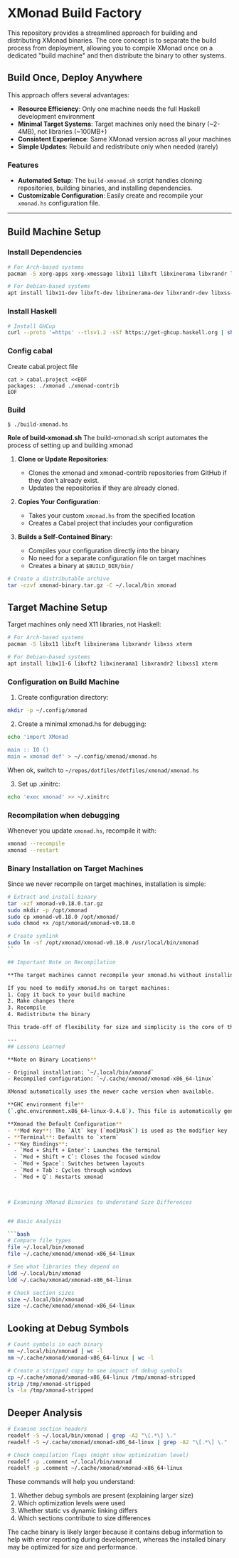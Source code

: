 # XMonad Build Factory

This repository provides a streamlined approach for building and distributing XMonad binaries. The core concept is to separate the build process from deployment, allowing you to compile XMonad once on a dedicated "build machine" and then distribute the binary to other systems.

## Build Once, Deploy Anywhere

This approach offers several advantages:
- **Resource Efficiency**: Only one machine needs the full Haskell development environment
- **Minimal Target Systems**: Target machines only need the binary (~2-4MB), not libraries (~100MB+)
- **Consistent Experience**: Same XMonad version across all your machines
- **Simple Updates**: Rebuild and redistribute only when needed (rarely)


### Features
- **Automated Setup**: The `build-xmonad.sh` script handles cloning repositories, building binaries, and installing dependencies.
- **Customizable Configuration**: Easily create and recompile your `xmonad.hs` configuration file.


---

## Build Machine Setup

### Install Dependencies
```bash
# For Arch-based systems
pacman -S xorg-apps xorg-xmessage libx11 libxft libxinerama libxrandr libxss pkgconf xterm

# For Debian-based systems
apt install libx11-dev libxft-dev libxinerama-dev libxrandr-dev libxss-dev pkg-config xterm
```

### Install Haskell
```bash
# Install GHCup
curl --proto '=https' --tlsv1.2 -sSf https://get-ghcup.haskell.org | sh
```

### Config cabal
Create cabal.project file
```
cat > cabal.project <<EOF
packages: ./xmonad ./xmonad-contrib
EOF
```

### Build
```
$ ./build-xmonad.hs
```
**Role of build-xmonad.sh**
The build-xmonad.sh script automates the process of setting up and building xmonad

1. **Clone or Update Repositories**:
   - Clones the xmonad and xmonad-contrib repositories from GitHub if they don't already exist.
   - Updates the repositories if they are already cloned.

2. **Copies Your Configuration**:
   - Takes your custom `xmonad.hs` from the specified location
   - Creates a Cabal project that includes your configuration

3. **Builds a Self-Contained Binary**:
   - Compiles your configuration directly into the binary
   - No need for a separate configuration file on target machines
   - Creates a binary at `$BUILD_DIR/bin/`

```bash
# Create a distributable archive
tar -czvf xmonad-binary.tar.gz -C ~/.local/bin xmonad
```

## Target Machine Setup

Target machines only need X11 libraries, not Haskell:

```bash
# For Arch-based systems
pacman -S libx11 libxft libxinerama libxrandr libxss xterm

# For Debian-based systems
apt install libx11-6 libxft2 libxinerama1 libxrandr2 libxss1 xterm
```

### Configuration on Build Machine

1. Create configuration directory:
```bash
mkdir -p ~/.config/xmonad
```

2. Create a minimal xmonad.hs for debugging:
```bash
echo 'import XMonad

main :: IO ()
main = xmonad def' > ~/.config/xmonad/xmonad.hs
```
When ok, switch to ```~/repos/dotfiles/dotfiles/xmonad/xmonad.hs```

3. Set up .xinitrc:
```bash
echo 'exec xmonad' >> ~/.xinitrc
```

### Recompilation when debugging
Whenever you update `xmonad.hs`, recompile it with:

```bash
xmonad --recompile
xmonad --restart
```

### Binary Installation on Target Machines

Since we never recompile on target machines, installation is simple:

```bash
# Extract and install binary
tar -xzf xmonad-v0.18.0.tar.gz
sudo mkdir -p /opt/xmonad
sudo cp xmonad-v0.18.0 /opt/xmonad/
sudo chmod +x /opt/xmonad/xmonad-v0.18.0

# Create symlink
sudo ln -sf /opt/xmonad/xmonad-v0.18.0 /usr/local/bin/xmonad
``

## Important Note on Recompilation

**The target machines cannot recompile your xmonad.hs without installing the libraries.**

If you need to modify xmonad.hs on target machines:
1. Copy it back to your build machine
2. Make changes there
3. Recompile
4. Redistribute the binary

This trade-off of flexibility for size and simplicity is the core of the "build factory" approach.

---
## Lessons Learned

**Note on Binary Locations**

- Original installation: `~/.local/bin/xmonad`
- Recompiled configuration: `~/.cache/xmonad/xmonad-x86_64-linux`

XMonad automatically uses the newer cache version when available.

**GHC environment file**
(`.ghc.environment.x86_64-linux-9.4.8`). This file is automatically generated by `cabal` when you use the `--package-env` option, and it defines the package environment for GHC (the Haskell compiler)

**Xmonad the Default Configuration**
- **Mod Key**: The `Alt` key (`mod1Mask`) is used as the modifier key
- **Terminal**: Defaults to `xterm`
- **Key Bindings**:
  - `Mod + Shift + Enter`: Launches the terminal
  - `Mod + Shift + C`: Closes the focused window
  - `Mod + Space`: Switches between layouts
  - `Mod + Tab`: Cycles through windows
  - `Mod + Q`: Restarts xmonad



# Examining XMonad Binaries to Understand Size Differences


## Basic Analysis

```bash
# Compare file types
file ~/.local/bin/xmonad
file ~/.cache/xmonad/xmonad-x86_64-linux

# See what libraries they depend on
ldd ~/.local/bin/xmonad
ldd ~/.cache/xmonad/xmonad-x86_64-linux

# Check section sizes
size ~/.local/bin/xmonad
size ~/.cache/xmonad/xmonad-x86_64-linux
```

## Looking at Debug Symbols

```bash
# Count symbols in each binary
nm ~/.local/bin/xmonad | wc -l
nm ~/.cache/xmonad/xmonad-x86_64-linux | wc -l

# Create a stripped copy to see impact of debug symbols
cp ~/.cache/xmonad/xmonad-x86_64-linux /tmp/xmonad-stripped
strip /tmp/xmonad-stripped
ls -la /tmp/xmonad-stripped
```

## Deeper Analysis

```bash
# Examine section headers
readelf -S ~/.local/bin/xmonad | grep -A2 "\[.*\] \."
readelf -S ~/.cache/xmonad/xmonad-x86_64-linux | grep -A2 "\[.*\] \."

# Check compilation flags (might show optimization level)
readelf -p .comment ~/.local/bin/xmonad
readelf -p .comment ~/.cache/xmonad/xmonad-x86_64-linux
```

These commands will help you understand:
1. Whether debug symbols are present (explaining larger size)
2. Which optimization levels were used 
3. Whether static vs dynamic linking differs
4. Which sections contribute to size differences

The cache binary is likely larger because it contains debug information to help with error reporting during development, whereas the installed binary may be optimized for size and performance.
